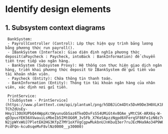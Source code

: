 # Identify design elements
## 1. Subsystem context diagrams
     BankSystem:
     - PayrollController (Control): Lớp thực hiện quy trình bảng lương bằng phương thức run payroll().
     - IBankSystem (Interface): Giao diện định nghĩa phương thức deposit(aPaycheck : Paycheck, intoBack : BankInformation) để chuyển tiền trực tiếp vào ngân hàng.
     - BankSystem (Subsystem Proxy): Hệ thống con thực hiện giao dịch ngân hàng, triển khai phương thức deposit từ IBankSystem để gửi tiền vào tài khoản nhân viên.
     - Paycheck (Entity): Chứa thông tin thanh toán.
     - BankInformation (Entity): Thông tin tài khoản ngân hàng của nhân viên, xác định nơi gửi tiền.

     PrintService:
     ![SubSystem - PrintService](https://www.planttext.com/api/plantuml/png/h5DBJiCm4Dtx5DvH9De3H0XLK1PT82721OmpJImvTh37GFYSZ0L7uWfC4YTf4w4k88l8djzxRsRy_VcrzYWSXb8pTi8ti5C6E1R0hwn1PxK6nwKMthFsps-TChZdUsEy-Hmy1l3OUXUPbQ44WppXctWyunuGbSaz6TkeDDvFsSS4UMiGt4v8OAe_yMtCSK-ARX6q-W-qD3pusYEK56XVwauiLsMbeIb5IMtOG6M_3v5Fb_X7KeSApzzNgpd6XFerqSF86Fe1zN0z7qcpweYaIFNopag96aORuH_8YZnxIIA7LBt2f8QqsheRcytjbO9699MQjVlI1fC9Ly-N2jpWYxWUJ7PletEH2HG3KfpZ7MY1oXfVgCgpwMukbnUJnKbuQ3er7ruJEcMHa9Ao34P9WQJdMM7nI-PcdFQn-kcu0sqeMvF8vlNz0000__y30000)
